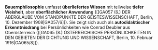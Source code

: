
**Bauernphilosophie** umfasst **überliefertes Wissen** mit teilweise **tiefer Weisheit**, aber **oberflächlicher Anwendung** ([[GA057 (6.) DER ABERGLAUBE VOM STANDPUNKTE DER GEISTESWISSENSCHAFT, Berlin, 10. Dezember 1908|GA057/6]]). Sie zeigt sich auch als **autodidaktischer Erkenntnisdrang** bei Persönlichkeiten wie Conrad Deubler aus Oberösterreich ([[GA065 (8.) ÖSTERREICHISCHE PERSÖNLICHKEITEN IN DEN GEBIETEN DER DICHTUNG UND WISSENSCHAFT, Berlin, 10. Februar 1916|GA065/8]]).
